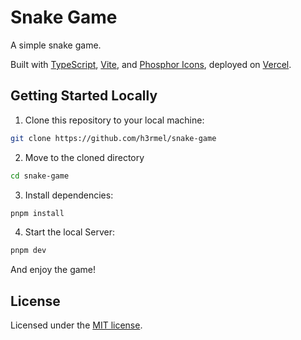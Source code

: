 # Snake Game

A simple snake game.

Built with [TypeScript](https://www.typescriptlang.org/), [Vite](https://vite.dev/), and [Phosphor Icons](https://phosphoricons.com/), deployed on [Vercel](https://vercel.com/).

## Getting Started Locally

1. Clone this repository to your local machine:

```bash
git clone https://github.com/h3rmel/snake-game
```

2. Move to the cloned directory

```bash
cd snake-game
```

3. Install dependencies:

```bash
pnpm install
```

4. Start the local Server:

```bash
pnpm dev
```

And enjoy the game!

## License

Licensed under the [MIT license](https://github.com/h3rmel/snake-game/blob/main/LICENSE).
